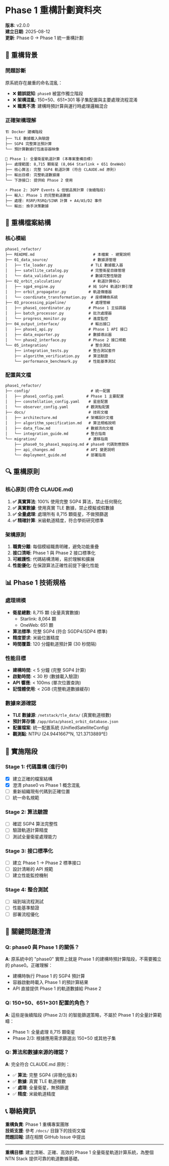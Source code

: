 # Phase 1 重構計劃資料夾

**版本**: v2.0.0  
**建立日期**: 2025-08-12  
**更新**: Phase 0 → Phase 1 統一重構計劃  

## 🎯 重構背景

### 問題診斷
原系統存在嚴重的命名混亂：
- ❌ **錯誤認知**: `phase0` 被當作獨立階段
- ❌ **架構混亂**: 150+50、651+301 等子集配置與主要處理流程混淆
- ❌ **職責不清**: 建構時預計算與運行時處理邏輯混合

### 正確架構理解
```
🏗️ Docker 建構階段
├── TLE 數據載入與驗證
├── SGP4 完整算法預計算
└── 預計算數據打包進容器映像

🚀 Phase 1: 全量衛星軌道計算 (本專案重構目標)
├── 處理範圍: 8,715 顆衛星 (8,064 Starlink + 651 OneWeb)
├── 核心算法: 完整 SGP4 軌道計算 (符合 CLAUDE.md 原則)
├── 輸出目標: 完整軌道數據庫
└── 下游接口: 提供給 Phase 2 使用

⚡ Phase 2: 3GPP Events & 信號品質計算 (後續階段)
├── 輸入: Phase 1 的完整軌道數據
├── 處理: RSRP/RSRQ/SINR 計算 + A4/A5/D2 事件
└── 輸出: 換手決策數據
```

## 📁 重構檔案結構

### 核心模組
```
phase1_refactor/
├── README.md                          # 本檔案 - 總覽說明
├── 01_data_source/                    # 數據源管理
│   ├── tle_loader.py                 # TLE 數據載入器
│   ├── satellite_catalog.py          # 完整衛星目錄管理
│   └── data_validation.py            # 數據完整性驗證
├── 02_orbit_calculation/              # 軌道計算核心
│   ├── sgp4_engine.py               # 純 SGP4 軌道計算引擎
│   ├── orbit_propagator.py          # 軌道傳播器
│   └── coordinate_transformation.py  # 座標轉換系統
├── 03_processing_pipeline/           # 處理管線
│   ├── phase1_coordinator.py        # Phase 1 主協調器
│   ├── batch_processor.py           # 批次處理器
│   └── progress_monitor.py          # 進度監控
├── 04_output_interface/              # 輸出接口
│   ├── phase1_api.py                # Phase 1 API 接口
│   ├── data_exporter.py             # 數據導出器
│   └── phase2_interface.py          # Phase 2 接口規範
└── 05_integration/                   # 整合測試
    ├── integration_tests.py         # 整合測試套件
    ├── algorithm_verification.py    # 算法驗證
    └── performance_benchmark.py     # 性能基準測試
```

### 配置與文檔
```
phase1_refactor/
├── config/                           # 統一配置
│   ├── phase1_config.yaml          # Phase 1 主要配置
│   ├── constellation_config.yaml    # 星座配置
│   └── observer_config.yaml        # 觀測點配置
├── docs/                            # 技術文檔
│   ├── architecture.md             # 架構設計文檔
│   ├── algorithm_specification.md   # 算法規格說明
│   ├── data_flow.md                # 數據流向文檔
│   └── integration_guide.md        # 整合指南
└── migration/                       # 遷移指南
    ├── phase0_to_phase1_mapping.md # phase0 代碼對應關係
    ├── api_changes.md              # API 變更說明
    └── deployment_guide.md         # 部署指南
```

## 🔍 重構原則

### 核心原則 (符合 CLAUDE.md)
1. **✅ 真實算法**: 100% 使用完整 SGP4 算法，禁止任何簡化
2. **✅ 真實數據**: 使用真實 TLE 數據，禁止模擬或假數據
3. **✅ 全量處理**: 處理所有 8,715 顆衛星，不做預篩選
4. **✅ 精確計算**: 米級軌道精度，符合學術研究標準

### 架構原則
1. **職責分離**: 每個模組職責明確，避免功能重疊
2. **接口清晰**: Phase 1 與 Phase 2 接口標準化
3. **可維護性**: 代碼結構清晰，易於理解和擴展
4. **性能優化**: 在保證算法正確性前提下優化性能

## 📊 Phase 1 技術規格

### 處理規模
- **衛星總數**: 8,715 顆 (全量真實數據)
  - Starlink: 8,064 顆
  - OneWeb: 651 顆
- **算法標準**: 完整 SGP4 (符合 SGDP4/SDP4 標準)
- **精度要求**: 米級位置精度
- **時間覆蓋**: 120 分鐘軌道預計算 (30 秒間隔)

### 性能目標
- **建構時間**: < 5 分鐘 (完整 SGP4 計算)
- **啟動時間**: < 30 秒 (數據載入驗證)
- **API 響應**: < 100ms (單次位置查詢)
- **記憶體使用**: < 2GB (完整軌道數據緩存)

### 數據來源確認
- **TLE 數據源**: `/netstack/tle_data/` (真實軌道根數)
- **預計算存儲**: `/app/data/phase1_orbit_database.json`
- **配置檔案**: 統一配置系統 (UnifiedSatelliteConfig)
- **觀測點**: NTPU (24.9441667°N, 121.3713889°E)

## 🚀 實施階段

### Stage 1: 代碼重構 (進行中)
- [x] 建立正確的檔案結構
- [x] 澄清 phase0 vs Phase 1 概念混亂
- [ ] 重新組織現有代碼到正確位置
- [ ] 統一命名規範

### Stage 2: 算法驗證
- [ ] 確認 SGP4 算法完整性
- [ ] 驗證軌道計算精度
- [ ] 測試全量衛星處理能力

### Stage 3: 接口標準化
- [ ] 建立 Phase 1 → Phase 2 標準接口
- [ ] 設計清晰的 API 規範
- [ ] 建立性能監控機制

### Stage 4: 整合測試
- [ ] 端到端流程測試
- [ ] 性能基準驗證
- [ ] 部署流程優化

## 🔧 關鍵問題澄清

### Q: phase0 與 Phase 1 的關係？
**A**: 原系統中的 "phase0" 實際上就是 Phase 1 的建構時預計算階段，不需要獨立的 phase0。正確理解：
- 建構時執行 Phase 1 的 SGP4 預計算
- 容器啟動時載入 Phase 1 的預計算結果
- API 直接提供 Phase 1 的軌道數據給 Phase 2

### Q: 150+50、651+301 配置的角色？
**A**: 這些是後續階段 (Phase 2/3) 的智能篩選策略，不屬於 Phase 1 的全量計算範疇：
- Phase 1: 全量處理 8,715 顆衛星
- Phase 2/3: 根據應用需求篩選出 150+50 或其他子集

### Q: 算法和數據來源的確認？
**A**: 完全符合 CLAUDE.md 原則：
- ✅ **算法**: 完整 SGP4 (非簡化版本)
- ✅ **數據**: 真實 TLE 軌道根數
- ✅ **處理**: 全量衛星，無預篩選
- ✅ **精度**: 米級軌道精度

## 📞 聯絡資訊

**重構負責**: Phase 1 重構專案團隊  
**技術支援**: 參考 `/docs/` 目錄下的技術文檔  
**問題回報**: 請在相關 GitHub Issue 中提出

---

**重構目標**: 建立清晰、正確、高效的 Phase 1 全量衛星軌道計算系統，為整個 NTN Stack 提供可靠的軌道數據基礎。